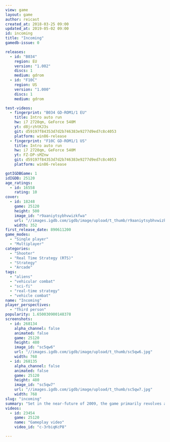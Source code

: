 ```yaml
---
view: game
layout: game
author: reicast
created_at: 2018-03-25 09:00
updated_at: 2019-05-02 09:00
id: incoming
title: "Incoming"
gamedb-issue: 0

releases:
  - id: "B034"
    region: EU
    version: "1.002"
    discs: 1
    medium: gdrom
  - id: "F10C"
    region: US
    version: "1.000"
    discs: 1
    medium: gdrom

test-videos:
  - fingerprint: "B034 GD-ROM1/1 EU"
    title: Intro auto run
    hw: i7 2720qm, GeForce 540M
    yt: d8jrzhtKJ3s
    git: d59197f84353d7d2b746383e9277d9ed7c8c4053
    platform: win86-release
  - fingerprint: "F10C GD-ROM1/1 US"
    title: Intro auto run
    hw: i7 2720qm, GeForce 540M
    yt: FZ-DP-sMZnw
    git: d59197f84353d7d2b746383e9277d9ed7c8c4053
    platform: win86-release

gotIGDBGame: 1
idIGDB: 25120
age_ratings:
  - id: 16558
    rating: 10
cover:
  - id: 18248
    game: 25120
    height: 500
    image_id: "r9aaniytsybhvwizkfwa"
    url: "//images.igdb.com/igdb/image/upload/t_thumb/r9aaniytsybhvwizkfwa.jpg"
    width: 352
first_release_date: 890611200
game_modes:
  - "Single player"
  - "Multiplayer"
categories:
  - "Shooter"
  - "Real Time Strategy (RTS)"
  - "Strategy"
  - "Arcade"
tags:
  - "aliens"
  - "vehicular combat"
  - "sci-fi"
  - "real-time strategy"
  - "vehicle combat"
name: "Incoming"
player_perspectives:
  - "Third person"
popularity: 1.650030900148378
screenshots:
  - id: 268134
    alpha_channel: false
    animated: false
    game: 25120
    height: 480
    image_id: "sc5qw6"
    url: "//images.igdb.com/igdb/image/upload/t_thumb/sc5qw6.jpg"
    width: 768
  - id: 268135
    alpha_channel: false
    animated: false
    game: 25120
    height: 480
    image_id: "sc5qw7"
    url: "//images.igdb.com/igdb/image/upload/t_thumb/sc5qw7.jpg"
    width: 768
slug: "incoming"
summary: "Set in the near-future of 2009, the game primarily revolves around controlling vehicles and turrets to fight alien invaders of Earth."
videos:
  - id: 23454
    game: 25120
    name: "Gameplay video"
    video_id: "c-3rbiqKcP8"

---
```

